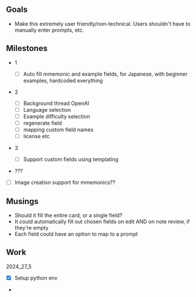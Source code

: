 ## Goals

- Make this extremely user friendly/non-technical. Users shouldn't have to manually enter prompts, etc.

## Milestones

- 1

  - [ ] Auto fill mmemonic and example fields, for Japanese, with beginner examples, hardcoded everything

- 2

  - [ ] Background thread OpenAI
  - [ ] Language selection
  - [ ] Example difficulty selection
  - [ ] regenerate field
  - [ ] mapping custom field names
  - [ ] license etc

- 3

  - [ ] Support custom fields using templating

- ???
- [ ] Image creation support for mmemonics??

## Musings

- Should it fill the entire card, or a single field?
- It could automatically fill out chosen fields on edit AND on note review, if they're empty
- Each field could have an option to map to a prompt

## Work

2024_27_5

- [x] Setup python env
-
